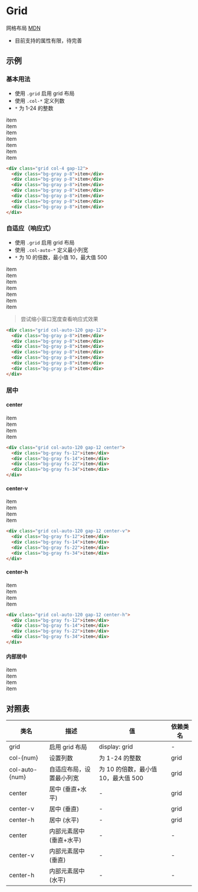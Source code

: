 <script>
  import '@/lib'
</script>

# Grid<Badge text="组合" title="该选择器需要组合使用" />

网格布局 [MDN](https://developer.mozilla.org/zh-CN/docs/Web/CSS/CSS_Grid_Layout)

- 目前支持的属性有限，待完善

## 示例

### 基本用法

- 使用 `.grid` 启用 grid 布局
- 使用 `.col-*` 定义列数
- `*` 为 1-24 的整数

<div class="grid col-4 gap-12">
  <div class="bg-gray p-8">item</div>
  <div class="bg-gray p-8">item</div>
  <div class="bg-gray p-8">item</div>
  <div class="bg-gray p-8">item</div>
  <div class="bg-gray p-8">item</div>
  <div class="bg-gray p-8">item</div>
  <div class="bg-gray p-8">item</div>
</div>

```html
<div class="grid col-4 gap-12">
  <div class="bg-gray p-8">item</div>
  <div class="bg-gray p-8">item</div>
  <div class="bg-gray p-8">item</div>
  <div class="bg-gray p-8">item</div>
  <div class="bg-gray p-8">item</div>
  <div class="bg-gray p-8">item</div>
  <div class="bg-gray p-8">item</div>
</div>
```

### 自适应（响应式）

- 使用 `.grid` 启用 grid 布局
- 使用 `.col-auto-*` 定义最小列宽
- `*` 为 10 的倍数，最小值 10，最大值 500

<div class="grid col-auto-120 gap-12">
  <div class="bg-gray p-8">item</div>
  <div class="bg-gray p-8">item</div>
  <div class="bg-gray p-8">item</div>
  <div class="bg-gray p-8">item</div>
  <div class="bg-gray p-8">item</div>
  <div class="bg-gray p-8">item</div>
  <div class="bg-gray p-8">item</div>
</div>

> 尝试缩小窗口宽度查看响应式效果

```html
<div class="grid col-auto-120 gap-12">
  <div class="bg-gray p-8">item</div>
  <div class="bg-gray p-8">item</div>
  <div class="bg-gray p-8">item</div>
  <div class="bg-gray p-8">item</div>
  <div class="bg-gray p-8">item</div>
  <div class="bg-gray p-8">item</div>
  <div class="bg-gray p-8">item</div>
</div>
```

### 居中

#### center

<div class="grid col-auto-120 gap-12 center">
  <div class="bg-gray fs-12">item</div>
  <div class="bg-gray fs-14">item</div>
  <div class="bg-gray fs-22">item</div>
  <div class="bg-gray fs-34">item</div>
</div>

```html
<div class="grid col-auto-120 gap-12 center">
  <div class="bg-gray fs-12">item</div>
  <div class="bg-gray fs-14">item</div>
  <div class="bg-gray fs-22">item</div>
  <div class="bg-gray fs-34">item</div>
</div>
```

#### center-v

<div class="grid col-auto-120 gap-12 center-v">
  <div class="bg-gray fs-12">item</div>
  <div class="bg-gray fs-14">item</div>
  <div class="bg-gray fs-22">item</div>
  <div class="bg-gray fs-34">item</div>
</div>

```html
<div class="grid col-auto-120 gap-12 center-v">
  <div class="bg-gray fs-12">item</div>
  <div class="bg-gray fs-14">item</div>
  <div class="bg-gray fs-22">item</div>
  <div class="bg-gray fs-34">item</div>
</div>
```

#### center-h

<div class="grid col-auto-120 gap-12 center-h">
  <div class="bg-gray fs-12">item</div>
  <div class="bg-gray fs-14">item</div>
  <div class="bg-gray fs-22">item</div>
  <div class="bg-gray fs-34">item</div>
</div>

```html
<div class="grid col-auto-120 gap-12 center-h">
  <div class="bg-gray fs-12">item</div>
  <div class="bg-gray fs-14">item</div>
  <div class="bg-gray fs-22">item</div>
  <div class="bg-gray fs-34">item</div>
</div>
```

#### 内部居中

<div class="grid col-auto-120 gap-12">
  <div class="bg-gray fs-12 center-v">item</div>
  <div class="bg-gray fs-14 center-h">item</div>
  <div class="bg-gray fs-22 center-v">item</div>
  <div class="bg-gray fs-34 center-h">item</div>
</div>

## 对照表

| 类名           | 描述                     | 值                                  | 依赖类名 |
| -------------- | ------------------------ | ----------------------------------- | -------- |
| grid           | 启用 grid 布局           | display: grid                       | -        |
| col-{num}      | 设置列数                 | 为 1-24 的整数                      | grid     |
| col-auto-{num} | 自适应布局，设置最小列宽 | 为 10 的倍数，最小值 10，最大值 500 | grid     |
| center         | 居中 (垂直+水平)         | -                                   | grid     |
| center-v       | 居中 (垂直)              | -                                   | grid     |
| center-h       | 居中 (水平)              | -                                   | grid     |
| center         | 内部元素居中 (垂直+水平) | -                                   | -        |
| center-v       | 内部元素居中 (垂直)      | -                                   | -        |
| center-h       | 内部元素居中 (水平)      | -                                   | -        |
